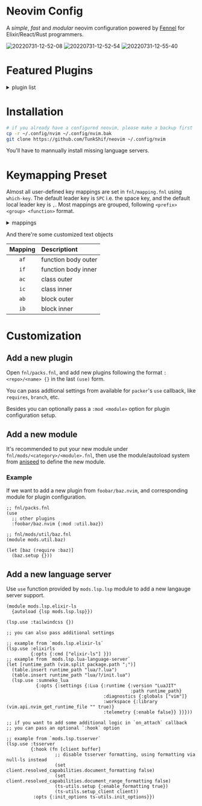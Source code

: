 # Neovim Config

A *simple*, *fast* and *modular* neovim configuration powered by [Fennel][0] for Elixir/React/Rust programmers.

![20220731-12-52-08](https://user-images.githubusercontent.com/10807119/182010763-d23a2baa-c979-4c0b-bb0e-81b469512379.png)
![20220731-12-52-54](https://user-images.githubusercontent.com/10807119/182010765-3b6b9f02-f028-4352-a868-2cfd34f94616.png)
![20220731-12-55-40](https://user-images.githubusercontent.com/10807119/182010766-457fb0b8-e866-46e9-a18b-3af7d627f9a4.png)

# Featured Plugins

<details>
  <summary>plugin list</summary>

| Plugin                                                                                                        | Description                                 |
| :------------------------------------------------------------------------------------------------------------ | :------------------------------------------ |
| [wbthomason/packer.nvim](https://github.com/wbthomason/packer.nvim)                                           | plugin manager                              |
| [Olical/aniseed](https://github.com/Olical/aniseed)                                                           | fennel support for neovim                   |
| [lewis6991/impatient.nvim](https://github.com/lewis6991/impatient.nvim)                                       | speed up loading modules                    |
| [navarasu/onedark.nvim](https://github.com/navarasu/onedark.nvim)                                             | one dark colorscheme                        |
| [lukas-reineke/indent-blankline.nvim](https://github.com/lukas-reineke/indent-blankline.nvim)                 | indent line                                 |
| [kyazdani42/nvim-tree.lua](https://github.com/kyazdani42/nvim-tree.lua)                                       | file tree                                   |
| [nvim-lualine/lualine.nvim](https://github.com/nvim-lualine/lualine.nvim)                                     | status line                                 |
| [akinsho/bufferline.nvim](https://github.com/akinsho/bufferline.nvim)                                         | buffer tab line                             |
| [goolord/alpha-nvim](https://github.com/goolord/alpha-nvim)                                                   | startup dashboard                           |
| [folke/which-key.nvim](https://github.com/folke/which-key.nvim)                                               | key mapping cheatsheet                      |
| [norcalli/nvim-colorizer.lua](https://github.com/norcalli/nvim-colorizer.lua)                                 | color hex values                            |
| [stevearc/dressing.nvim](https://github.com/stevearc/dressing.nvim)                                           | better ui                                   |
| [SmiteshP/nvim-gps](https://github.com/SmiteshP/nvim-gps)                                                     | context info for lualine                    |
| [nvim-telescope/telescope.nvim](https://github.com/nvim-telescope/telescope.nvim)                             | the ultimate fuzzy finder                   |
| [ahmedkhalf/project.nvim](https://github.com/ahmedkhalf/project.nvim)                                         | shortcut to your recently opened project    |
| [numToStr/FTerm.nvim](https://github.com/numToStr/FTerm.nvim)                                                 | floating terminal                           |
| [ggandor/lightspeed.nvim](https://github.com/ggandor/lightspeed.nvim)                                         | easymotion/vim-sneak alternative            |
| [windwp/nvim-autopairs](https://github.com/windwp/nvim-autopairs)                                             | brackets/parenthesis/braces auto pair       |
| [windwp/nvim-ts-autotag](https://github.com/windwp/nvim-ts-autotag)                                           | html tags auto pair                         |
| [numToStr/Comment.nvim](https://github.com/numToStr/Comment.nvim)                                             | comment operator                            |
| [nvim-treesitter/nvim-treesitter-textobjects](https://github.com/nvim-treesitter/nvim-treesitter-textobjects) | custom text objects                         |
| [tpope/vim-surround](https://github.com/tpope/vim-surround)                                                   | surround operator                           |
| [tpope/vim-repeat](https://github.com/tpope/vim-repeat)                                                       | dot repeat                                  |
| [neovim/nvim-lspconfig](https://github.com/neovim/nvim-lspconfig)                                             | lsp configuration                           |
| [jose-elias-alvarez/null-ls.nvim](https://github.com/jose-elias-alvarez/null-ls.nvim)                         | general usage lang server                   |
| [ray-x/lsp_signature.nvim](https://github.com/ray-x/lsp_signature.nvim)                                       | show function signature popup               |
| [hrsh7th/nvim-cmp](https://github.com/hrsh7th/nvim-cmp)                                                       | completion framework                        |
| [hrsh7th/cmp-nvim-lsp](https://github.com/hrsh7th/cmp-nvim-lsp)                                               | lsp completion source                       |
| [hrsh7th/cmp-buffer](https://github.com/hrsh7th/cmp-buffer)                                                   | buffer completion source                    |
| [hrsh7th/cmp-path](https://github.com/hrsh7th/cmp-path)                                                       | path completion source                      |
| [hrsh7th/cmp-cmdline](https://github.com/hrsh7th/cmp-cmdline)                                                 | cmdline completions ource                   |
| [hrsh7th/cmp-vsnip](https://github.com/hrsh7th/cmp-vsnip)                                                     | vsnip completion source                     |
| [hrsh7th/vim-vsnip](https://github.com/hrsh7th/vim-vsnip)                                                     | vscode format snippet support               |
| [rafamadriz/friendly-snippets](https://github.com/rafamadriz/friendly-snippets)                               | a collection of snippets                    |
| [nvim-treesitter/nvim-treesitter](https://github.com/nvim-treesitter/nvim-treesitter)                         | treesitter for syntax highlighting and more |
| [jose-elias-alvarez/nvim-lsp-ts-utils](https://github.com/jose-elias-alvarez/nvim-lsp-ts-utils)               | typescript    plugin                        |
| [simrat39/rust-tools.nvim](https://github.com/simrat39/rust-tools.nvim)                                       | rust pluging                                |
| [elixir-editors/vim-elixir](https://github.com/elixir-editors/vim-elixir)                                     | elixir plugin                               |

</details>

# Installation

```sh
# if you already have a configured neovim, please make a backup first
cp -r ~/.config/nvim ~/.config/nvim.bak
git clone https://github.com/TunkShif/neovim ~/.config/nvim
```

You'll have to mannually install missing language servers.

# Keymapping Preset

Almost all user-defined key mappings are set in `fnl/mapping.fnl` using `which-key`. The default leader key is `SPC` i.e. the space key, and the default local leader key is `,`. Most mappings are grouped, following `<prefix> <group> <function>` format.

<details>
  <summary>mappings</summary>

|     Mapping     | Description                     |
| :-------------: | :------------------------------ |
|    `SPC f f`    | find files                      |
|    `SPC f b`    | find buffers                    |
|    `SPC f h`    | find history                    |
|    `SPC f g`    | find by grep                    |
|    `SPC f p`    | find projects                   |
|    `SPC F w`    | save file                       |
| `SPC w h/j/k/l` | goto window                     |
| `SPC w H/J/K/L` | move window                     |
|    `SPC w s`    | split window horizontally       |
|    `SPC w v`    | split window vertically         |
|    `SPC w x`    | swap window                     |
|    `SPC w q`    | quit window                     |
|    `SPC w w`    | switch window                   |
|    `SPC b n`    | next buffer                     |
|    `SPC b p`    | previous buffer                 |
|    `SPC b b`    | pick buffer                     |
|    `SPC b x`    | pick to close buffer            |
|    `SPC b h`    | close left buffers              |
|    `SPC b l`    | close right buffers             |
|    `SPC p i`    | install plugins                 |
|    `SPC p u`    | update plugins                  |
|    `SPC p c`    | compile plugin file             |
|    `SPC p C`    | clean plugins                   |
|    `SPC c r`    | lsp symbol rename               |
|    `SPC c a`    | lsp code action                 |
|    `SPC c f`    | lsp code format                 |
|    `SPC c k`    | lsp signature help              |
|    `SPC c d`    | lsp diagnostics list            |
|     `SPC e`     | toggle file tree                |
|   `SPC <Esc>`   | clear search highlight          |
|      `,,`       | using system clipboard register |
|     `<A-t>`     | toggle floating terminal        |
|      `gd`       | lsp goto definition             |
|      `gD`       | lsp goto declaration            |
|      `gi`       | lsp goto implementation         |
|      `gr`       | lsp goto references             |
|      `go`       | lsp open floating diafnostic    |
|       `K`       | lsp hover documentation         |
|      `[d`       | previous diagnostic             |
|      `]d`       | next diagnostic                 |
|      `[b`       | previous buffer                 |
|      `]b`       | next buffer                     |

</details>

And there're some customized text objects

| Mapping | Descriptiont        |
| :-----: | :------------------ |
|  `af`   | function body outer |
|  `if`   | function body inner |
|  `ac`   | class outer         |
|  `ic`   | class inner         |
|  `ab`   | block outer         |
|  `ib`   | block inner         |

# Customization

## Add a new plugin

Open `fnl/packs.fnl`, and add new plugins following the format `:<repo>/<name> {}` in the last `(use)` form.

You can pass addtional settings from available for `packer`'s `use` callback, like `requires`, `branch`, etc.

Besides you can optionally pass a `:mod <module>` option for plugin configuration setup.

## Add a new module

It's recommended to put your new module under `fnl/mods/<category>/<module>.fnl`, then use the module/autoload system from [aniseed][1] to define the new module.

### Example

If we want to add a new plugin from `foobar/baz.nvim`, and corresponding module for plugin configuration.

```fennel
;; fnl/packs.fnl
(use
  ;; other plugins
  :foobar/baz.nvim {:mod :util.baz})

;; fnl/mods/util/baz.fnl
(module mods.util.baz)

(let [baz (require :baz)]
  (baz.setup {}))
```

## Add a new language server

Use `use` function provided by `mods.lsp.lsp` module to add a new langauge server support.

```fennel
(module mods.lsp.elixir-ls
  {autoload {lsp mods.lsp.lsp}})

(lsp.use :tailwindcss {})

;; you can also pass additional settings

;; example from `mods.lsp.elixir-ls`
(lsp.use :elixirls
         {:opts {:cmd ["elixir-ls"] }})
;; example from `mods.lsp.lua-language-server`
(let [runtime_path (vim.split package.path ";")]
  (table.insert runtime_path "lua/?.lua")
  (table.insert runtime_path "lua/?/init.lua")
  (lsp.use :sumneko_lua
           {:opts {:settings {:Lua {:runtime {:version "LuaJIT"
                                              :path runtime_path}
                                    :diagnostics {:globals ["vim"]}
                                    :workspace {:library (vim.api.nvim_get_runtime_file "" true)}
                                    :telemetry {:enable false}} }}}))

;; if you want to add some additional logic in `on_attach` callback
;; you can pass an optional `:hook` option

;; example from `mods.lsp.tsserver`
(lsp.use :tsserver
         {:hook (fn [client buffer]
                  ;; disable tsserver formatting, using formatting via null-ls instead
                  (set client.resolved_capabilities.document_formatting false)
                  (set client.resolved_capabilities.document_range_formatting false)
                  (ts-utils.setup {:enable_formatting true})
                  (ts-utils.setup_client client))
          :opts {:init_options ts-utils.init_options}})
```

[0]: https://fennel-lang.org/
[1]: https://github.com/Olical/aniseed
